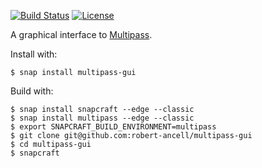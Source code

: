 [![Build Status](https://travis-ci.org/robert-ancell/multipass-gui.svg?branch=master)](https://travis-ci.org/robert-ancell/multipass-gui)
[![License](https://img.shields.io/badge/License-GPL%20v3-blue.svg)](https://gitlab.gnome.org/robert-ancell/multipass-gui/blob/master/COPYING)

A graphical interface to [Multipass](https://github.com/CanonicalLtd/multipass).

Install with:
```
$ snap install multipass-gui
```

Build with:
```
$ snap install snapcraft --edge --classic
$ snap install multipass --edge --classic
$ export SNAPCRAFT_BUILD_ENVIRONMENT=multipass
$ git clone git@github.com:robert-ancell/multipass-gui
$ cd multipass-gui
$ snapcraft
```
